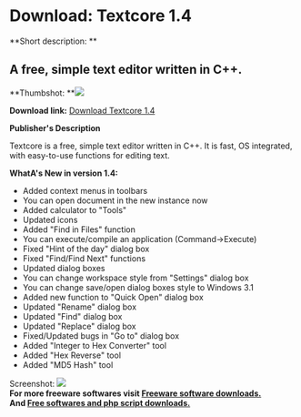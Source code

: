 # Download: Textcore 1.4

**Short description: **

## A free, simple text editor written in C++.

  
**Thumbshot: **![](http://www.freewarefiles.com/screenshot/textcore14_md.gif)   
  
**Download link:** [Download Textcore 1.4](http://freesoftwares.boysofts.com/Textcore_program_45521.html)  
  

**Publisher's Description**  
  

Textcore is a free, simple text editor written in C++. It is fast, OS
integrated, with easy-to-use functions for editing text.

**WhatA's New in version 1.4:**

  * Added context menus in toolbars 
  * You can open document in the new instance now 
  * Added calculator to "Tools" 
  * Updated icons 
  * Added "Find in Files" function 
  * You can execute/compile an application (Command->Execute) 
  * Fixed "Hint of the day" dialog box 
  * Fixed "Find/Find Next" functions 
  * Updated dialog boxes 
  * You can change workspace style from "Settings" dialog box 
  * You can change save/open dialog boxes style to Windows 3.1 
  * Added new function to "Quick Open" dialog box 
  * Updated "Rename" dialog box 
  * Updated "Find" dialog box 
  * Updated "Replace" dialog box 
  * Fixed/Updated bugs in "Go to" dialog box 
  * Added "Integer to Hex Converter" tool 
  * Added "Hex Reverse" tool 
  * Added "MD5 Hash" tool 

  
  
Screenshot: ![](http://www.freewarefiles.com/screenshot/textcore14.gif)  
**For more freeware softwares visit [Freeware software downloads.](http://freesoftwares.boysofts.com/)**   
**And [Free softwares and php script downloads.](http://www.boysofts.com/)**


